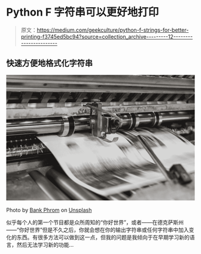 # Python F 字符串可以更好地打印

> 原文：<https://medium.com/geekculture/python-f-strings-for-better-printing-f3745ed5bc94?source=collection_archive---------12----------------------->

## 快速方便地格式化字符串

![](img/69efa847b24eb07e08cf2bf924f7a4c1.png)

Photo by [Bank Phrom](https://unsplash.com/@bank_phrom?utm_source=medium&utm_medium=referral) on [Unsplash](https://unsplash.com?utm_source=medium&utm_medium=referral)

似乎每个人的第一个节目都是众所周知的“你好世界”，或者——在德克萨斯州——“你好世界”但是不久之后，你就会想在你的输出字符串或任何字符串中加入变化的东西。有很多方法可以做到这一点，但我的问题是我倾向于在早期学习新的语言，然后无法学习新的功能…